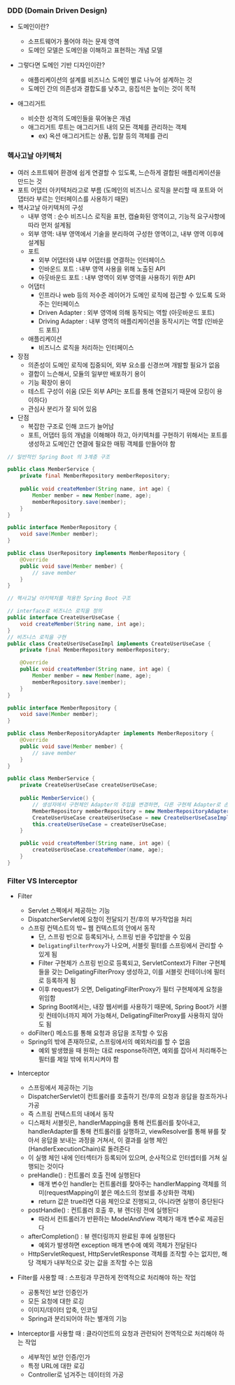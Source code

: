 ### DDD (Domain Driven Design)
- 도메인이란? 
  - 소프트웨어가 풀어야 하는 문제 영역
  - 도메인 모델은 도메인을 이해하고 표현하는 개념 모델
- 그렇다면 도메인 기반 디자인이란?
  - 애플리케이션의 설계를 비즈니스 도메인 별로 나누어 설계하는 것
  - 도메인 간의 의존성과 결합도를 낮추고, 응집석은 높이는 것이 목적

- 애그리거트
  - 비슷한 성격의 도메인들을 묶어놓은 개념
  - 애그리거트 루트는 애그리거트 내의 모든 객체를 관리하는 객체
    - ex) 옥션 애그리거트는 상품, 입찰 등의 객체를 관리

### 헥사고날 아키텍처
- 여러 소프트웨어 환경에 쉽게 연결할 수 있도록, 느슨하게 결합된 애플리케이션을 만드는 것
- 포트 어댑터 아키텍처라고로 부름 (도메인의 비즈니스 로직을 분리할 때 포트와 어댑터라 부르는 인터페이스를 사용하기 때문)
- 헥사고날 아키텍처의 구성
  - 내부 영역 : 순수 비즈니스 로직을 표현, 캡슐화된 영역이고, 기능적 요구사항에 따라 먼저 설계됨
  - 외부 영역: 내부 영역에서 기술을 분리하여 구성한 영역이고, 내부 영역 이후에 설계됨
  - 포트
    - 외부 어댑터와 내부 어댑터를 연결하는 인터페이스
    - 인바운드 포트 : 내부 영역 사용을 위해 노출된 API
    - 아웃바운드 포트 : 내부 영역이 외부 영역을 사용하기 위한 API
  - 어댑터
    - 인프라나 web 등의 저수준 레이어가 도메인 로직에 접근할 수 있도록 도와주는 인터페이스
    - Driven Adapter : 외부 영역에 의해 동작되는 역할 (아웃바운드 포트)
    - Driving Adapter : 내부 영역의 애플리케이션을 동작시키는 역할 (인바운드 포트)
  - 애플리케이션
    - 비즈니스 로직을 처리하는 인터페이스
- 장점
  - 의존성이 도메인 로직에 집중되어, 외부 요소를 신경쓰며 개발할 필요가 없음
  - 결합이 느슨해서, 모듈의 일부만 배포하기 용이
  - 기능 확장이 용이
  - 테스트 구성이 쉬움 (모든 외부 API는 포트를 통해 연결되기 때문에 모킹이 용이하다)
  - 관심사 분리가 잘 되어 있음
- 단점
  - 복잡한 구조로 인해 코드가 늘어남
  - 포트, 어댑터 등의 개념을 이해해야 하고, 아키텍처를 구현하기 위해서는 포트를 생성하고 도메인간 연결에 필요한 매핑 객체를 만들어야 함

```java
// 일반적인 Spring Boot 의 3계층 구조

public class MemberService {
	private final MemberRepository memberRepository;
	
	public void createMember(String name, int age) {
        Member member = new Member(name, age);
        memberRepository.save(member);
    }
}

public interface MemberRepository {
    void save(Member member);
}

public class UserRepository implements MemberRepository {
    @Override
    public void save(Member member) {
        // save member
    }
}
```

```java
// 헥사고날 아키텍처를 적용한 Spring Boot 구조

// interface로 비즈니스 로직을 정의
public interface CreateUserUseCase {
    void createMember(String name, int age);
}
// 비즈니스 로직을 구현
public class CreateUserUseCaseImpl implements CreateUserUseCase {
    private final MemberRepository memberRepository;

    @Override
    public void createMember(String name, int age) {
        Member member = new Member(name, age);
        memberRepository.save(member);
    }
}

public interface MemberRepository {
    void save(Member member);
}

public class MemberRepositoryAdapter implements MemberRepository {
    @Override
    public void save(Member member) {
        // save member
    }
}

public class MemberService {
    private CreateUserUseCase createUserUseCase;
	
    public MemberService() {
        // 생성자에서 구현체인 Adapter의 주입을 변경하면, 다른 구현체 Adapter로 손쉽게 변경할 수 있다
        MemberRepository memberRepository = new MemberRepositoryAdapter();
        CreateUserUseCase createUserUseCase = new CreateUserUseCaseImpl(memberRepository);
        this.createUserUseCase = createUserUseCase;
    }

    public void createMember(String name, int age) {
        createUserUseCase.createMember(name, age);
    }
}
```
### Filter VS Interceptor
- Filter
  - Servlet 스펙에서 제공하는 기능
  - DispatcherServlet에 요청이 전달되기 전/후의 부가작업을 처리
  - 스프링 컨텍스트의 밖~ 웹 컨텍스트의 안에서 동작
    - 단, 스프링 빈으로 등록되거나, 스프링 빈을 주입받을 수 있음
    - `DeligatingFilterProxy`가 나오며, 서블릿 필터를 스프링에서 관리할 수 있게 됨
    - Filter 구현체가 스프링 빈으로 등록되고, ServletContext가 Filter 구현체들을 갖는 DeligatingFilterProxy 생성하고, 이를 서블릿 컨테이너에 필터로 등록하게 됨
    - 이후 request가 오면, DeligatingFilterProxy가 필터 구현체에게 요청을 위임함
    - Spring Boot에서는, 내장 웹서버를 사용하기 때문에, Spring Boot가 서블릿 컨테이너까지 제어 가능해서, DeligatingFilterProxy를 사용하지 않아도 됨
  - doFilter() 메소드를 통해 요청과 응답을 조작할 수 있음
  - Spring의 밖에 존재하므로, 스프링에서의 예외처리를 할 수 없음
    - 예외 발생했을 때 원하는 대로 response하려면, 예외를 잡아서 처리해주는 필터를 제일 밖에 위치시켜야 함


- Interceptor
  - 스프링에서 제공하는 기능
  - DispatcherServlet이 컨트롤러를 호출하기 전/후의 요청과 응답을 참조하거나 가공
  - 즉 스프링 컨텍스트의 내에서 동작
  - 디스패처 서블릿은, handlerMapping을 통해 컨트롤러를 찾아내고, handlerAdapter를 통해 컨트롤러를 실행하고, viewResolver를 통해 뷰를 찾아서 응답을 보내는 과정을 거쳐서, 이 결과를 실행 체인(HandlerExecutionChain)로 돌려준다
  - 이 실행 체인 내에 인터섹터가 등록되어 있으며, 순사적으로 인터셉터를 거쳐 실행되는 것이다
  - preHandle() : 컨트롤러 호출 전에 실행된다
    - 매개 변수인 handler는 컨트롤러를 찾아주는 handlerMapping 객체를 의미(requestMapping이 붙은 메소드의 정보를 추상화한 객체)
    - return 값은 true라면 다음 체인으로 진행되고, 아니라면 실행이 중단된다
  - postHandle() : 컨트롤러 호출 후, 뷰 렌더링 전에 실행된다
    - 따라서 컨트롤러가 반환하는 ModelAndView 객체가 매개 변수로 제공된다
  - afterCompletion() : 뷰 렌더링까지 완료된 후에 실행된다
    - 예외가 발생하면 exception 매개 변수에 예외 객체가 전달된다
  - HttpServletRequest, HttpServletResponse 객체를 조작할 수는 없지만, 해당 객체가 내부적으로 갖는 값을 조작할 수는 있음

- Filter를 사용할 때 : 스프링과 무관하게 전역적으로 처리해야 하는 작업
  - 공통적인 보안 인증인가
  - 모든 요청에 대한 로깅
  - 이미지/데이터 압축, 인코딩
  - Spring과 분리되어야 하는 별개의 기능
- Interceptor를 사용할 때 : 클라이언트의 요청과 관련되어 전역적으로 처리해야 하는 작업
  - 세부적인 보안 인증/인가
  - 특정 URL에 대한 로깅
  - Controller로 넘겨주는 데이터의 가공